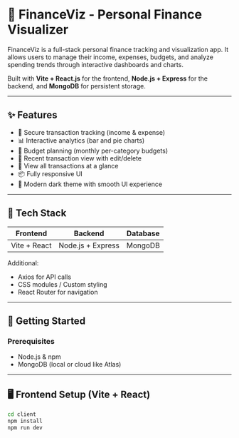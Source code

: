 # 💸 FinanceViz - Personal Finance Visualizer

FinanceViz is a full-stack personal finance tracking and visualization app. It allows users to manage their income, expenses, budgets, and analyze spending trends through interactive dashboards and charts.

Built with **Vite + React.js** for the frontend, **Node.js + Express** for the backend, and **MongoDB** for persistent storage.

---

## ✨ Features

- 🔐 Secure transaction tracking (income & expense)
- 📊 Interactive analytics (bar and pie charts)
- 📝 Budget planning (monthly per-category budgets)
- 📅 Recent transaction view with edit/delete
- 📁 View all transactions at a glance
- 📦 Fully responsive UI
- 🎨 Modern dark theme with smooth UI experience

---

## 🔧 Tech Stack

| Frontend | Backend | Database |
|----------|---------|----------|
| Vite + React | Node.js + Express | MongoDB |

Additional:
- Axios for API calls
- CSS modules / Custom styling
- React Router for navigation

---

## 🚀 Getting Started

### Prerequisites

- Node.js & npm
- MongoDB (local or cloud like Atlas)

---

## 🖥️ Frontend Setup (Vite + React)

```bash
cd client
npm install
npm run dev
